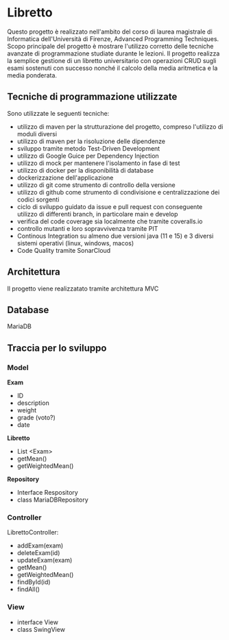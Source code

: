 # Libretto
Questo progetto è realizzato nell'ambito del corso di laurea magistrale di Informatica dell'Università di Firenze, Advanced Programming Techniques. Scopo principale del progetto è mostrare l'utilizzo corretto delle tecniche avanzate di programmazione studiate durante le lezioni. Il progetto realizza la semplice gestione di un libretto universitario con operazioni CRUD sugli esami sostenuti con successo nonché il calcolo della media aritmetica e la media ponderata.

## Tecniche di programmazione utilizzate
Sono utilizzate le seguenti tecniche:
- utilizzo di maven per la strutturazione del progetto, compreso l'utilizzo di moduli diversi
- utilizzo di maven per la risoluzione delle dipendenze
- sviluppo tramite metodo Test-Driven Development
- utilizzo di Google Guice per Dependency Injection
- utilizzo di mock per mantenere l'isolamento in fase di test
- utilizzo di docker per la disponibilità di database
- dockerizzazione dell'applicazione
- utilizzo di git come strumento di controllo della versione
- utilizzo di github come strumento di condivisione e centralizzazione dei codici sorgenti
- ciclo di sviluppo guidato da issue e pull request con conseguente utilizzo di differenti branch, in particolare main e develop
- verifica del code coverage sia localmente che tramite coveralls.io
- controllo mutanti e loro sopravvivenza tramite PIT
- Continous Integration su almeno due versioni java (11 e 15) e 3 diversi sistemi operativi (linux, windows, macos)
- Code Quality tramite SonarCloud

## Architettura
Il progetto viene realizzatato tramite architettura MVC

## Database
MariaDB

## Traccia per lo sviluppo
### Model
**Exam**
- ID
- description
- weight
- grade (voto?)
- date

**Libretto**
- List \<Exam\>
- getMean()
- getWeightedMean()

**Repository**
- Interface Respository
- class MariaDBRepository


### Controller
LibrettoController: 
- addExam(exam)
- deleteExam(id)
- updateExam(exam)
- getMean()
- getWeightedMean()
- findById(id)
- findAll()

### View
- interface View
- class SwingView
